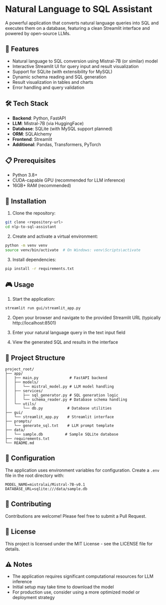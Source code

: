 # Natural Language to SQL Assistant

A powerful application that converts natural language queries into SQL and executes them on a database, featuring a clean Streamlit interface and powered by open-source LLMs.

## 🚀 Features

- Natural language to SQL conversion using Mistral-7B (or similar) model
- Interactive Streamlit UI for query input and result visualization
- Support for SQLite (with extensibility for MySQL)
- Dynamic schema reading and SQL generation
- Result visualization in tables and charts
- Error handling and query validation

## 🛠️ Tech Stack

- **Backend**: Python, FastAPI
- **LLM**: Mistral-7B (via HuggingFace)
- **Database**: SQLite (with MySQL support planned)
- **ORM**: SQLAlchemy
- **Frontend**: Streamlit
- **Additional**: Pandas, Transformers, PyTorch

## 📋 Prerequisites

- Python 3.8+
- CUDA-capable GPU (recommended for LLM inference)
- 16GB+ RAM (recommended)

## 🚀 Installation

1. Clone the repository:
```bash
git clone <repository-url>
cd nlp-to-sql-assistant
```

2. Create and activate a virtual environment:
```bash
python -m venv venv
source venv/bin/activate  # On Windows: venv\Scripts\activate
```

3. Install dependencies:
```bash
pip install -r requirements.txt
```

## 🎮 Usage

1. Start the application:
```bash
streamlit run gui/streamlit_app.py
```

2. Open your browser and navigate to the provided Streamlit URL (typically http://localhost:8501)

3. Enter your natural language query in the text input field

4. View the generated SQL and results in the interface

## 📁 Project Structure

```
project_root/
├── app/
│   ├── main.py              # FastAPI backend
│   ├── models/              
│   │   └── mistral_model.py # LLM model handling
│   ├── services/
│   │   ├── sql_generator.py # SQL generation logic
│   │   └── schema_reader.py # Database schema handling
│   └── utils/
│       └── db.py           # Database utilities
├── gui/
│   └── streamlit_app.py    # Streamlit interface
├── prompts/
│   └── generate_sql.txt    # LLM prompt template
├── data/
│   └── sample.db          # Sample SQLite database
├── requirements.txt
└── README.md
```

## 🔧 Configuration

The application uses environment variables for configuration. Create a `.env` file in the root directory with:

```env
MODEL_NAME=mistralai/Mistral-7B-v0.1
DATABASE_URL=sqlite:///data/sample.db
```

## 🤝 Contributing

Contributions are welcome! Please feel free to submit a Pull Request.

## 📝 License

This project is licensed under the MIT License - see the LICENSE file for details.

## ⚠️ Notes

- The application requires significant computational resources for LLM inference
- Initial setup may take time to download the model
- For production use, consider using a more optimized model or deployment strategy 